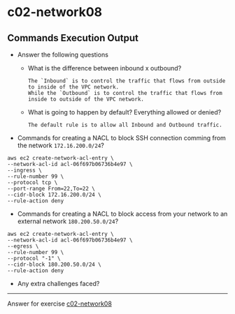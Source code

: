 # c02-network08

## Commands Execution Output

- Answer the following questions
  - What is the difference between inbound x outbound?
    ```
    The `Inbound` is to control the traffic that flows from outside to inside of the VPC network.
    While the `Outbound` is to control the traffic that flows from inside to outside of the VPC network.
    ```
    
  - What is going to happen by default? Everything allowed or denied?
    ```
    The default rule is to allow all Inbound and Outbound traffic.
    ```
    

- Commands for creating a NACL to block SSH connection comming from the network `172.16.200.0/24`?

```
aws ec2 create-network-acl-entry \
--network-acl-id acl-06f697b06736b4e97 \
--ingress \
--rule-number 99 \
--protocol tcp \
--port-range From=22,To=22 \
--cidr-block 172.16.200.0/24 \
--rule-action deny
```

- Commands for creating a NACL to block access from your network to an external network `180.200.50.0/24`?

```
aws ec2 create-network-acl-entry \
--network-acl-id acl-06f697b06736b4e97 \
--egress \
--rule-number 99 \
--protocol "-1" \
--cidr-block 180.200.50.0/24 \
--rule-action deny
```

- Any extra challenges faced?

<!-- Don't change anything below this point-->
***
Answer for exercise [c02-network08](https://github.com/devopsacademyau/academy/blob/80a940b39bc3ae40378abe7af015cb3c207463f6/classes/02class/exercises/c02-network08/README.md)